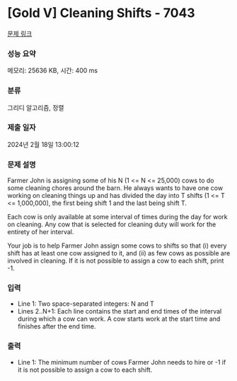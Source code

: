 # [Gold V] Cleaning Shifts - 7043 

[문제 링크](https://www.acmicpc.net/problem/7043) 

### 성능 요약

메모리: 25636 KB, 시간: 400 ms

### 분류

그리디 알고리즘, 정렬

### 제출 일자

2024년 2월 18일 13:00:12

### 문제 설명

<p>Farmer John is assigning some of his N (1 <= N <= 25,000) cows to do some cleaning chores around the barn. He always wants to have one cow working on cleaning things up and has divided the day into T shifts (1 <= T <= 1,000,000), the first being shift 1 and the last being shift T. </p>

<p>Each cow is only available at some interval of times during the day for work on cleaning. Any cow that is selected for cleaning duty will work for the entirety of her interval. </p>

<p>Your job is to help Farmer John assign some cows to shifts so that (i) every shift has at least one cow assigned to it, and (ii) as few cows as possible are involved in cleaning. If it is not possible to assign a cow to each shift, print -1.</p>

### 입력 

 <ul>
	<li>Line 1: Two space-separated integers: N and T </li>
	<li>Lines 2..N+1: Each line contains the start and end times of the interval during which a cow can work. A cow starts work at the start time and finishes after the end time.</li>
</ul>

### 출력 

 <ul>
	<li>Line 1: The minimum number of cows Farmer John needs to hire or -1 if it is not possible to assign a cow to each shift.</li>
</ul>

